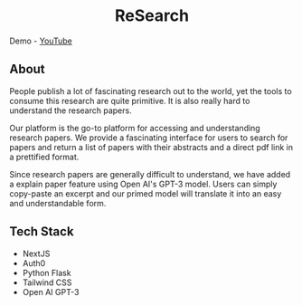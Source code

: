 <h1 align="center">
ReSearch
</h1>

Demo - [YouTube](https://www.youtube.com/watch?v=JnMSISVfTYc)

## About

<p> People publish a lot of fascinating research out to the world, yet the tools to consume this research are quite primitive. It is also really hard to understand the research papers. </p>
  
<p> Our platform is the go-to platform for accessing and understanding research papers. We provide a fascinating interface for users to search for papers and return a list of papers with their abstracts and a direct pdf link in a prettified format.

Since research papers are generally difficult to understand, we have added a explain paper feature using Open AI's GPT-3 model. Users can simply copy-paste an excerpt and our primed model will translate it into an easy and understandable form.

</p>
  
## Tech Stack

<ul>
  <li>NextJS</li>
  <li>Auth0</li>
  <li>Python Flask</li>
  <li>Tailwind CSS</li>
  <li>Open AI GPT-3</li>
</ul>
